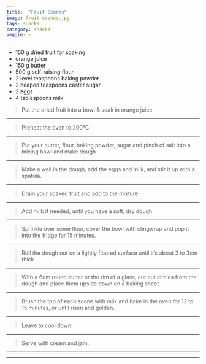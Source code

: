 ```yaml
---
title:  "Fruit Scones"
image: fruit-scones.jpg
tags: snacks
category: snacks
veggie: ✓
---
```


* 150 g dried fruit for soaking
* orange juice
* 150 g  butter
* 500 g self-raising flour
* 2 level teaspoons baking powder
* 2 heaped teaspoons caster sugar
* 2 eggs
* 4 tablespoons milk


> Put the dried fruit into a bowl & soak in orange juice

---

> Preheat the oven to 200°C

---

> Put your butter, flour, baking powder, sugar and pinch of salt into a mixing bowl and make dough

---

> Make a well in the dough, add the eggs and milk, and stir it up with a spatula.

---

> Drain your soaked fruit and add to the mixture

---

> Add milk if needed, until you have a soft, dry dough

---

> Sprinkle over some flour, cover the bowl with clingwrap and pop it into the fridge for 15 minutes.

---

> Roll the dough out on a lightly floured surface until it’s about 2 to 3cm thick

---

> With a 6cm round cutter or the rim of a glass, cut out circles from the dough and place them upside down on a baking sheet

---

> Brush the top of each scone with milk and bake in the oven for 12 to 15 minutes, or until risen and golden.

---

> Leave to cool down.

---

> Serve with cream and jam.

---


---
